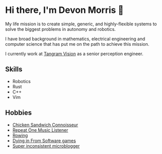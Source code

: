 # Hi there, I'm Devon Morris 👋
My life mission is to create simple, generic, and highly-flexible systems to solve the biggest problems in autonomy and robotics.

I have broad background in mathematics, electrical engineering and computer science that has put me on the path to achieve this mission.

I currently work at [Tangram Vision](https://www.tangramvision.com/) as a senior perception engineer.

## Skills
* Robotics
* Rust
* C++
* Vim

## Hobbies
* [Chicken Sandwich Connoisseur](https://github.com/DevonMorris/chicken_sando)
* [Repeat One Music Listener](https://github.com/DevonMorris/repeat_one)
* [Rowing](https://log.concept2.com/profile/1546802)
* [Dying in From Software games](https://www.youtube.com/watch?v=ltxMZgAyIBA)
* [Super inconsistent microblogger](https://devonmorris.dev/posts)
